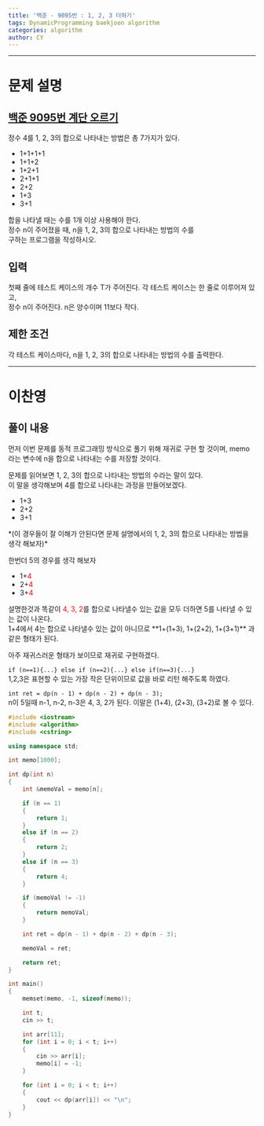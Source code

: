 ```yaml
---
title: '백준 - 9095번 : 1, 2, 3 더하기'
tags: DynamicProgramming baekjoon algorithm
categories: algorithm
author: CY
---
```

<style>
    .red{
        color: red;
    }
</style>
---
# 문제 설명
## [백준 9095번 계단 오르기](https://www.acmicpc.net/problem/9095)  
정수 4를 1, 2, 3의 합으로 나타내는 방법은 총 7가지가 있다.  
<ul>
    <li>1+1+1+1</li>
    <li>1+1+2</li>
    <li>1+2+1</li>
    <li>2+1+1</li>
    <li>2+2</li>
    <li>1+3</li>
    <li>3+1</li>
</ul>

합을 나타낼 때는 수를 1개 이상 사용해야 한다.  
정수 n이 주어졌을 때, n을 1, 2, 3의 합으로 나타내는 방법의 수를  
구하는 프로그램을 작성하시오.

## 입력

첫째 줄에 테스트 케이스의 개수 T가 주어진다. 각 테스트 케이스는 한 줄로 이루어져 있고,  
정수 n이 주어진다. n은 양수이며 11보다 작다.

## 제한 조건

각 테스트 케이스마다, n을 1, 2, 3의 합으로 나타내는 방법의 수를 출력한다.

---
# 이찬영

## 풀이 내용
먼저 이번 문제를 동적 프로그래밍 방식으로 풀기 위해 재귀로 구현 할 것이며, memo라는 변수에 n을 합으로 나타내는 수를 저장할 것이다.

문제를 읽어보면 1, 2, 3의 합으로 나타내는 방법의 수라는 말이 있다.<br>
이 말을 생각해보며 4를 합으로 나타내는 과정을 만들어보겠다.<br>
<ul>
    <li>1+3</li>
    <li>2+2</li>
    <li>3+1</li>
</ul>
*(이 경우들이 잘 이해가 안된다면 문제 설명에서의 1, 2, 3의 합으로 나타내는 방법을 생각 해보자)*

한번더 5의 경우를 생각 해보자
<ul>
    <li>1+<a class = "red">4</a></li>
    <li>2+<a class = "red">4</a></li>
    <li>3+<a class = "red">4</a></li>
</ul>
설명한것과 똑같이 <a class = "red">4, 3, 2</a>를 합으로 나타낼수 있는 값을 모두 더하면 5를 나타낼 수 있는 값이 나온다. <br>
1+4에서 4는 합으로 나타낼수 있는 값이 아니므로 **1+(1+3), 1+(2+2), 1+(3+1)** 과 같은 형태가 된다.<br>

아주 재귀스러운 형태가 보이므로 재귀로 구현하겠다.

`if (n==1){...} else if (n==2){...} else if(n==3){...}`<br>
1,2,3은 표현할 수 있는 가장 작은 단위이므로 값을 바로 리턴 해주도록 하였다.

`int ret = dp(n - 1) + dp(n - 2) + dp(n - 3);`<br>
n이 5일때 n-1, n-2, n-3은 4, 3, 2가 된다. 이말은 (1+4), (2+3), (3+2)로 볼 수 있다.
```cpp
#include <iostream>
#include <algorithm>
#include <cstring>

using namespace std;

int memo[1000];

int dp(int n)
{
    int &memoVal = memo[n];

    if (n == 1)
    {
        return 1;
    }
    else if (n == 2)
    {
        return 2;
    }
    else if (n == 3)
    {
        return 4;
    }

    if (memoVal != -1)
    {
        return memoVal;
    }

    int ret = dp(n - 1) + dp(n - 2) + dp(n - 3);

    memoVal = ret;

    return ret;
}

int main()
{
    memset(memo, -1, sizeof(memo));

    int t;
    cin >> t;

    int arr[11];
    for (int i = 0; i < t; i++)
    {
        cin >> arr[i];
        memo[i] = -1;
    }

    for (int i = 0; i < t; i++)
    {
        cout << dp(arr[i]) << "\n";
    }
}
```